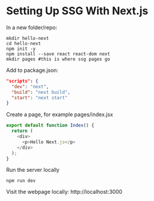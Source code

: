 # Setting Up SSG With Next.js

In a new folder/repo:
```shell script
mkdir hello-next
cd hello-next
npm init -y
npm install --save react react-dom next
mkdir pages #this is where ssg pages go
```

Add to package.json:
```json
"scripts": {
  "dev": "next",
  "build": "next build",
  "start": "next start"
}
```

Create a page, for example pages/index.jsx
```javascript
export default function Index() {
  return (
    <div>
      <p>Hello Next.js</p>
    </div>
  );
}

```
Run the server locally
```shell script
npm run dev
```

Visit the webpage locally: http://localhost:3000

